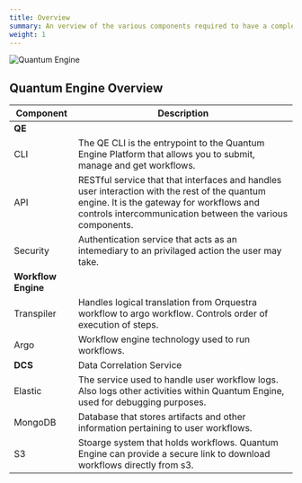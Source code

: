 ```yaml
---
title: Overview
summary: An verview of the various components required to have a complete and running Quantum Engine
weight: 1
---
```


![Quantum Engine](../../img/quantum-engine-components.jpg)

## **Quantum Engine Overview**



|  **Component** | **Description**|
|---|---|
|       **QE**     |
| CLI | The QE CLI is the entrypoint to the Quantum Engine Platform that allows you to submit, manage and get workflows. |
| API  |  RESTful service that that interfaces and handles user interaction with the rest of the quantum engine. It is the gateway for workflows and controls intercommunication between the various components.  |
| Security | Authentication service that acts as an intemediary to an privilaged action the user may take. |
|  **Workflow Engine** | 
| Transpiler  |  Handles logical translation from Orquestra workflow to argo workflow. Controls order of execution of steps.  |
| Argo |  Workflow engine technology used to run workflows.  |
| **DCS** | Data Correlation Service |
| Elastic  |  The service used to handle user workflow logs. Also logs other activities within Quantum Engine, used for debugging purposes.  |
| MongoDB  |  Database that stores artifacts and other information pertaining to user workflows.  |
| S3  |  Stoarge system that holds workflows. Quantum Engine can provide a secure link to download workflows directly from s3.  |

